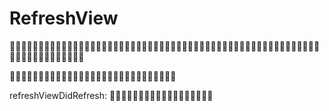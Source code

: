# RefreshView




refreshViewDidRefresh: 